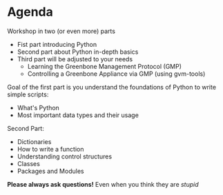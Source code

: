 # Agenda

Workshop in two (or even more) parts

* Fist part introducing Python
* Second part about Python in-depth basics
* Third part will be adjusted to your needs
    * Learning the Greenbone Management Protocol (GMP)
    * Controlling a Greenbone Appliance via GMP (using gvm-tools)

Goal of the first part is you understand the foundations of Python to write
simple scripts:
  * What's Python
  * Most important data types and their usage

Second Part:
  * Dictionaries
  * How to write a function
  * Understanding control structures
  * Classes
  * Packages and Modules

**Please always ask questions!** Even when you think they are *stupid*
